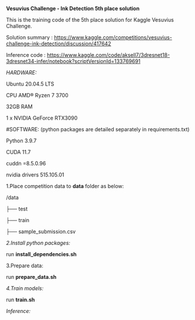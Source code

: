 **Vesuvius Challenge - Ink Detection 5th place solution**

This is the training code of the 5th place solution for Kaggle Vesuvius Challenge.

Solution summary : https://www.kaggle.com/competitions/vesuvius-challenge-ink-detection/discussion/417642

Inference code : https://www.kaggle.com/code/aksell7/3dresnet18-3dresnet34-infer/notebook?scriptVersionId=133769691

*HARDWARE:* 

Ubuntu  20.04.5 LTS

CPU AMD® Ryzen 7 3700

32GB RAM

1 x NVIDIA GeForce RTX3090

#SOFTWARE: (python packages are detailed separately in requirements.txt)

Python 3.9.7

CUDA 11.7

cuddn =8.5.0.96

nvidia drivers 515.105.01

1.Place competition data to **data** folder as below:

/data

├── test

├── train

├── sample_submission.csv

*2.Install python packages:*

run **install_dependencies.sh**

3.Prepare data:

run **prepare_data.sh**

*4.Train models:*

run **train.sh**


*Inference:*

